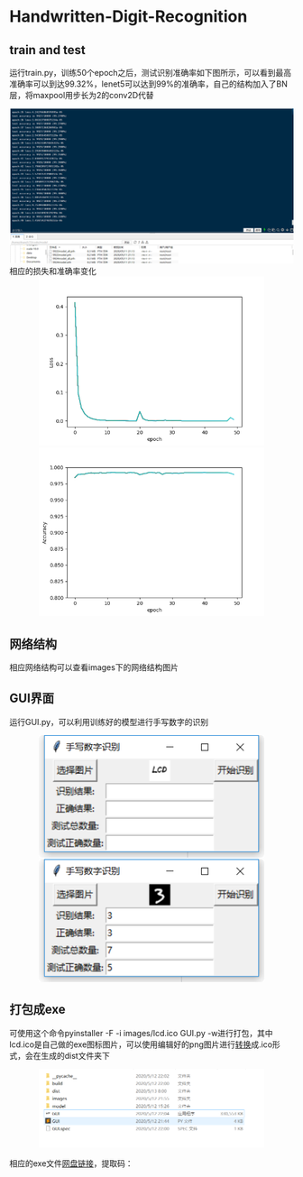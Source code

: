 # Handwritten-Digit-Recognition

##  train and test
运行train.py，训练50个epoch之后，测试识别准确率如下图所示，可以看到最高准确率可以到达99.32%，lenet5可以达到99%的准确率，自己的结构加入了BN层，将maxpool用步长为2的conv2D代替
<div align="center">
<img src="https://github.com/lvchuandong/Handwritten-Digit-Recognition/blob/master/images/%E6%88%AA%E5%9B%BE.png" width="800"  />
</div>
相应的损失和准确率变化
<div align="center">
<img src="https://github.com/lvchuandong/Handwritten-Digit-Recognition/blob/master/images/loss.png" width="400"/><img src="https://github.com/lvchuandong/Handwritten-Digit-Recognition/blob/master/images/accuracy.png" width="400"/>
</div>

## 网络结构
相应网络结构可以查看images下的网络结构图片
##  GUI界面
运行GUI.py，可以利用训练好的模型进行手写数字的识别
<div align="center">
<img src="https://github.com/lvchuandong/Handwritten-Digit-Recognition/blob/master/images/exe1.png" width="400"/><img src="https://github.com/lvchuandong/Handwritten-Digit-Recognition/blob/master/images/exe2.png" width="400"/>
</div>

##  打包成exe
可使用这个命令pyinstaller -F -i images/lcd.ico GUI.py -w进行打包，其中lcd.ico是自己做的exe图标图片，可以使用编辑好的png图片进行[转换](https://www.convertico.com/)成.ico形式，会在生成的dist文件夹下
<div align="center">
<img src="https://github.com/lvchuandong/Handwritten-Digit-Recognition/blob/master/images/jietu2.png" width="400"  />
</div>

相应的exe文件[网盘链接](https://www.zhihu.com/question/23378396)，提取码：
